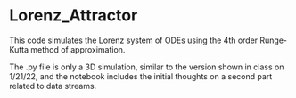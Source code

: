 # Lorenz_Attractor

This code simulates the Lorenz system of ODEs using the 4th order Runge-Kutta method of approximation.

The .py file is only a 3D simulation, similar to the version shown in class on 1/21/22, and the notebook includes the initial thoughts on a second part related to data streams.

